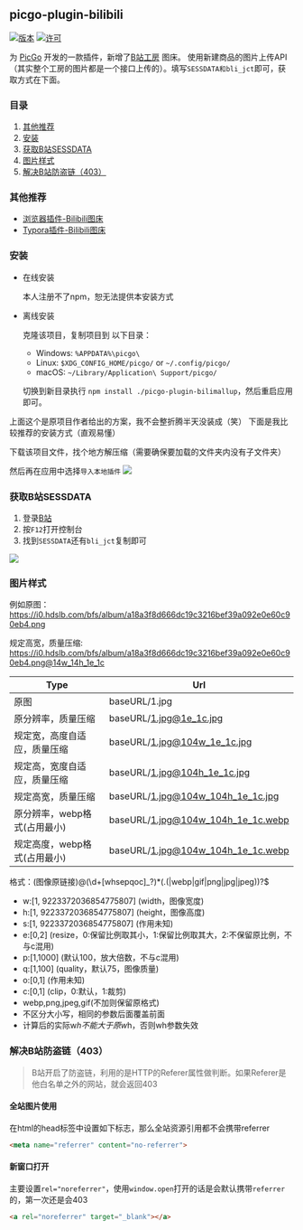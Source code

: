 ## picgo-plugin-bilibili

[![版本](https://img.shields.io/npm/v/picgo-plugin-bilimallup.svg?color=brightgreen)](https://www.npmjs.com/package/picgo-plugin-smms-user)
[![许可](https://img.shields.io/badge/license-mit-brightgreen.svg)](https://github.com/qg46/picgo-plugin-bilimallup/blob/main/LICENSE)


为 [PicGo](https://github.com/Molunerfinn/PicGo) 开发的一款插件，新增了[B站工房](https://gf.bilibili.com/) 图床。
使用新建商品的图片上传API（其实整个工房的图片都是一个接口上传的）。填写`SESSDATA和bli_jct`即可，获取方式在下面。

### 目录
1. [其他推荐](#其他推荐)
2. [安装](#安装)
3. [获取B站SESSDATA](#获取b站sessdata)
4. [图片样式](#图片样式)
5. [解决B站防盗链（403）](#解决b站防盗链-403)

### 其他推荐
- [浏览器插件-Bilibili图床](https://github.com/xlzy520/bilibili-img-uploader)
- [Typora插件-Bilibili图床](https://github.com/xlzy520/typora-plugin-bilibili)


### 安装

- 在线安装

  本人注册不了npm，恕无法提供本安装方式

- 离线安装

  克隆该项目，复制项目到 以下目录：
    - Windows: `%APPDATA%\picgo\`
    - Linux: `$XDG_CONFIG_HOME/picgo/` or `~/.config/picgo/`
    - macOS: `~/Library/Application\ Support/picgo/`

  切换到新目录执行 `npm install ./picgo-plugin-bilimallup`，然后重启应用即可。

上面这个是原项目作者给出的方案，我不会整折腾半天没装成（笑）
下面是我比较推荐的安装方式（直观易懂）

下载该项目文件，找个地方解压缩（需要确保要加载的文件夹内没有子文件夹）


然后再在应用中选择`导入本地插件`
![](https://i0.hdslb.com/bfs/mallup/mall/03/x0/03x03x2zw010yz13w0zwyy2x2zyy00x3.png)

### 获取B站SESSDATA

1. 登录[B站](https://www.bilibili.com/)
2. 按`F12`打开控制台
3. 找到`SESSDATA`还有`bli_jct`复制即可

![](https://i0.hdslb.com/bfs/album/c78539a4883da29ed0dddfc0fa4e15057911e39d.png)



### 图片样式
例如原图： <a href="https://i0.hdslb.com/bfs/album/a18a3f8d666dc19c3216bef39a092e0e60c90eb4.png" rel="noreferrer" target=”_blank“>https://i0.hdslb.com/bfs/album/a18a3f8d666dc19c3216bef39a092e0e60c90eb4.png</a>

规定高宽，质量压缩: <a href="https://i0.hdslb.com/bfs/album/a18a3f8d666dc19c3216bef39a092e0e60c90eb4.png@14w_14h_1e_1c" rel="noreferrer" target=”_blank“>https://i0.hdslb.com/bfs/album/a18a3f8d666dc19c3216bef39a092e0e60c90eb4.png@14w_14h_1e_1c</a>


| Type  | Url     | 
| ------| --------|
| 原图  | baseURL/1.jpg  |
| 原分辨率，质量压缩  | baseURL/1.jpg@1e_1c.jpg  |
| 规定宽，高度自适应，质量压缩  | baseURL/1.jpg@104w_1e_1c.jpg   |
| 规定高，宽度自适应，质量压缩  | baseURL/1.jpg@104h_1e_1c.jpg   |
| 规定高宽，质量压缩  | baseURL/1.jpg@104w_104h_1e_1c.jpg   |
| 原分辨率，webp格式(占用最小)   | baseURL/1.jpg@104w_104h_1e_1c.webp |
| 规定高度，webp格式(占用最小)   | baseURL/1.jpg@104w_104h_1e_1c.webp |

格式：(图像原链接)@(\d+[whsepqoc]_?)*(\.(|webp|gif|png|jpg|jpeg))?$
- w:[1, 9223372036854775807] (width，图像宽度)
- h:[1, 9223372036854775807] (height，图像高度)
- s:[1, 9223372036854775807] (作用未知)
- e:[0,2] (resize，0:保留比例取其小，1:保留比例取其大，2:不保留原比例，不与c混用)
- p:[1,1000] (默认100，放大倍数，不与c混用)
- q:[1,100] (quality，默认75，图像质量)
- o:[0,1] (作用未知)
- c:[0,1] (clip，0:默认，1:裁剪)
- webp,png,jpeg,gif(不加则保留原格式)
- 不区分大小写，相同的参数后面覆盖前面
- 计算后的实际w*h不能大于原w*h，否则wh参数失效


### 解决B站防盗链（403）

>B站开启了防盗链，利用的是HTTP的Referer属性做判断。如果Referer是他白名单之外的网站，就会返回403

#### 全站图片使用

在html的head标签中设置如下标志，那么全站资源引用都不会携带referrer

```html
<meta name="referrer" content="no-referrer">
```



#### 新窗口打开

主要设置`rel="noreferrer"`，使用`window.open`打开的话是会默认携带`referrer`的，第一次还是会403

```html
<a rel="noreferrer" target="_blank"></a> 
```


